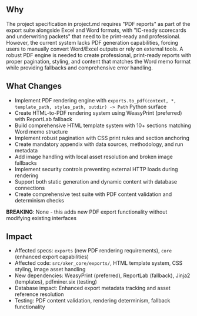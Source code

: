 ## Why
The project specification in project.md requires "PDF reports" as part of the export suite alongside Excel and Word formats, with "IC-ready scorecards and underwriting packets" that need to be print-ready and professional. However, the current system lacks PDF generation capabilities, forcing users to manually convert Word/Excel outputs or rely on external tools. A robust PDF engine is needed to create professional, print-ready reports with proper pagination, styling, and content that matches the Word memo format while providing fallbacks and comprehensive error handling.

## What Changes
- Implement PDF rendering engine with `exports.to_pdf(context, *, template_path, styles_path, outdir) -> Path` Python surface
- Create HTML-to-PDF rendering system using WeasyPrint (preferred) with ReportLab fallback
- Build comprehensive HTML template system with 10+ sections matching Word memo structure
- Implement robust pagination with CSS print rules and section anchoring
- Create mandatory appendix with data sources, methodology, and run metadata
- Add image handling with local asset resolution and broken image fallbacks
- Implement security controls preventing external HTTP loads during rendering
- Support both static generation and dynamic content with database connections
- Create comprehensive test suite with PDF content validation and determinism checks

**BREAKING**: None - this adds new PDF export functionality without modifying existing interfaces

## Impact
- Affected specs: `exports` (new PDF rendering requirements), `core` (enhanced export capabilities)
- Affected code: `src/aker_core/exports/`, HTML template system, CSS styling, image asset handling
- New dependencies: WeasyPrint (preferred), ReportLab (fallback), Jinja2 (templates), pdfminer.six (testing)
- Database impact: Enhanced export metadata tracking and asset reference resolution
- Testing: PDF content validation, rendering determinism, fallback functionality
